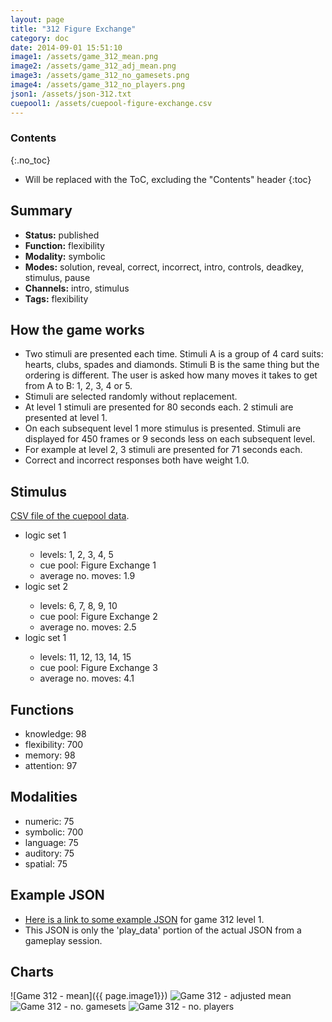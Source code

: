 ```yaml
---
layout: page
title: "312 Figure Exchange"
category: doc
date: 2014-09-01 15:51:10
image1: /assets/game_312_mean.png
image2: /assets/game_312_adj_mean.png
image3: /assets/game_312_no_gamesets.png
image4: /assets/game_312_no_players.png
json1: /assets/json-312.txt
cuepool1: /assets/cuepool-figure-exchange.csv
---
```


### Contents
{:.no_toc}

* Will be replaced with the ToC, excluding the "Contents" header
{:toc}

## Summary
<p>
<ul>
<li><strong>Status:</strong> published</li>
<li><strong>Function:</strong> flexibility</li>
<li><strong>Modality:</strong> symbolic</li>
<li><strong>Modes:</strong> solution, reveal, correct, incorrect, intro, controls, deadkey, stimulus, pause</li>
<li><strong>Channels:</strong> intro, stimulus</li>
<li><strong>Tags:</strong> flexibility</li>
</ul>
</p>

## How the game works
<p>
<ul>
<li>Two stimuli are presented each time. Stimuli A is a group of 4 card suits: hearts, clubs, spades and diamonds. Stimuli B is the same thing but the ordering is different. The user is asked how many moves it takes to get from A to B: 1, 2, 3, 4 or 5.</li>
<li>Stimuli are selected randomly without replacement.</li>
<li>At level 1 stimuli are presented for 80 seconds each. 2 stimuli are presented at level 1.</li>
<li>On each subsequent level 1 more stimulus is presented. Stimuli are displayed for 450 frames or 9 seconds less on each subsequent level. </li>
<li>For example at level 2, 3 stimuli are presented for 71 seconds each.</li>
<li>Correct and incorrect responses both have weight 1.0.</li>
</ul>
</p>

## Stimulus
<p>
<a href="{{page.cuepool1}}">CSV file of the cuepool data</a>.
<ul>
<li>logic set 1</li>
<ul>
<li>levels: 1, 2, 3, 4, 5</li>
<li>cue pool: Figure Exchange 1</li>
<li>average no. moves: 1.9</li>
</ul>
<li>logic set 2</li>
<ul>
<li>levels: 6, 7, 8, 9, 10</li>
<li>cue pool: Figure Exchange 2</li>
<li>average no. moves: 2.5</li>
</ul>
<li>logic set 1</li>
<ul>
<li>levels: 11, 12, 13, 14, 15</li>
<li>cue pool: Figure Exchange 3</li>
<li>average no. moves: 4.1</li>
</ul>
</ul>
</p>

## Functions
<p>
<ul>
<li>knowledge: 98</li>
<li>flexibility: 700</li>
<li>memory: 98</li>
<li>attention: 97</li>
</ul>
</p>

## Modalities
<p>
<ul>
<li>numeric: 75</li>
<li>symbolic: 700</li>
<li>language: 75</li>
<li>auditory: 75</li>
<li>spatial: 75</li>
</ul>
</p>

## Example JSON
<p>
<ul>
<li><a href="{{ page.json1 }}">Here is a link to some example JSON</a> for game 312 level 1.</li>
<li>This JSON is only the 'play_data' portion of the actual JSON from a gameplay session.</li>
</ul>
</p>

## Charts
![Game 312 - mean]({{ page.image1}})
![Game 312 - adjusted mean]({{page.image2}})
![Game 312 - no. gamesets]({{page.image3}})
![Game 312 - no. players]({{page.image4}})









